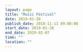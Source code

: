 ```yaml
---
layout: page
title: "Music Festival"
date: 2019-01-28
publish_date: 2018-11-11 09:00:00
start_date: 2019-01-28
end_date: 2019-02-07
time: ""
location: ""
---
```


